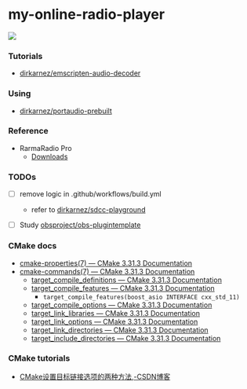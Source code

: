 my-online-radio-player
====================
![](https://github.com/dirkarnez/portaudio-playground/actions/workflows/build.yml/badge.svg)

### Tutorials
- [dirkarnez/emscripten-audio-decoder](https://github.com/dirkarnez/emscripten-audio-decoder)

### Using
- [dirkarnez/portaudio-prebuilt](https://github.com/dirkarnez/portaudio-prebuilt)

### Reference
- RarmaRadio Pro
  - [Downloads](https://www.raimersoft.com/php/downloads.php)
  
### TODOs
- [ ] remove logic in .github/workflows/build.yml
  - refer to [dirkarnez/sdcc-playground](https://github.com/dirkarnez/sdcc-playground)
- [ ] Study [obsproject/obs-plugintemplate](https://github.com/obsproject/obs-plugintemplate)


### CMake docs
- [cmake-properties(7) — CMake 3.31.3 Documentation](https://cmake.org/cmake/help/latest/manual/cmake-properties.7.html#target-properties)
- [cmake-commands(7) — CMake 3.31.3 Documentation](https://cmake.org/cmake/help/latest/manual/cmake-commands.7.html)
  - [target_compile_definitions — CMake 3.31.3 Documentation](https://cmake.org/cmake/help/latest/command/target_compile_definitions.html)
  - [target_compile_features — CMake 3.31.3 Documentation](https://cmake.org/cmake/help/latest/command/target_compile_features.html)
    - `target_compile_features(boost_asio INTERFACE cxx_std_11)`
  - [target_compile_options — CMake 3.31.3 Documentation](https://cmake.org/cmake/help/latest/command/target_compile_options.html)
  - [target_link_libraries — CMake 3.31.3 Documentation](https://cmake.org/cmake/help/latest/command/target_link_libraries.html)
  - [target_link_options — CMake 3.31.3 Documentation](https://cmake.org/cmake/help/latest/command/target_link_options.html)
  - [target_link_directories — CMake 3.31.3 Documentation](https://cmake.org/cmake/help/latest/command/target_link_directories.html)
  - [target_include_directories — CMake 3.31.3 Documentation](https://cmake.org/cmake/help/latest/command/target_include_directories.html)

### CMake tutorials
- [CMake设置目标链接选项的两种方法,-CSDN博客](https://blog.csdn.net/sinat_31608641/article/details/128635869)
